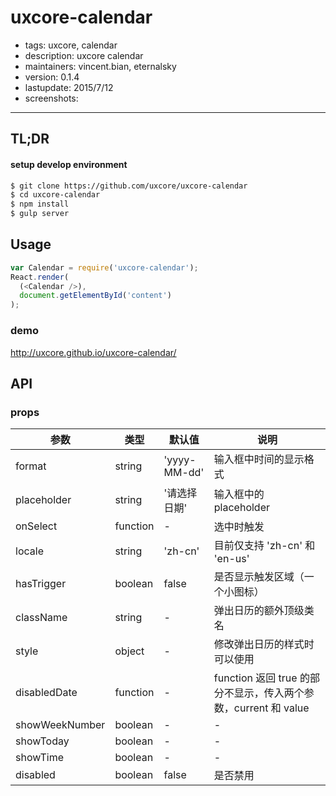 # uxcore-calendar

- tags: uxcore, calendar
- description: uxcore calendar
- maintainers: vincent.bian, eternalsky
- version: 0.1.4
- lastupdate: 2015/7/12
- screenshots:
---

## TL;DR

#### setup develop environment

```sh
$ git clone https://github.com/uxcore/uxcore-calendar
$ cd uxcore-calendar
$ npm install
$ gulp server
```

## Usage

```js
var Calendar = require('uxcore-calendar');
React.render(
  (<Calendar />),
  document.getElementById('content')
);
```

### demo
http://uxcore.github.io/uxcore-calendar/

## API

### props

|参数|类型|默认值|说明|
|---|----|---|------|
|format|string|'yyyy-MM-dd'|输入框中时间的显示格式|
|placeholder|string|'请选择日期'|输入框中的 placeholder|
|onSelect|function|-|选中时触发|
|locale|string|'zh-cn'|目前仅支持 'zh-cn' 和 'en-us'
|hasTrigger|boolean|false|是否显示触发区域（一个小图标）|
|className|string|-|弹出日历的额外顶级类名|
|style|object|-|修改弹出日历的样式时可以使用|
|disabledDate|function|-|function 返回 true 的部分不显示，传入两个参数，current 和 value|
|showWeekNumber|boolean|-|-|
|showToday|boolean|-|-|
|showTime|boolean|-|-|
|disabled|boolean|false|是否禁用|

